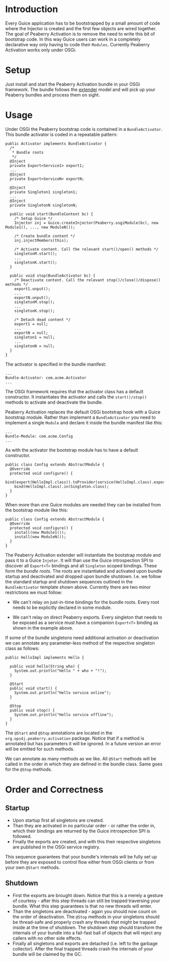 # Introduction #

Every Guice application has to be bootstrapped by a small amount of code where the Injector is created and the first few objects are wired together. The goal of Peaberry Activation is to remove the need to write this bit of bootstrap code. In this way Guice users can work in a completely declarative way only having to code their `Modules`.
Currently Peaberry Activation works only under OSGi.

# Setup #

Just install and start the Peaberry Activation bundle in your OSGi framework. The bundle follows the [extender](http://www.osgi.org/blog/2007/02/osgi-extender-model.html) model and will pick up your Peaberry bundles and process them on sight.

# Usage #

Under OSGi the Peaberry bootstrap code is contained in a `BundleActivator`. This bundle activator is coded in a repeatable pattern:

```
public Activator implements BundleActivator {
  /*
   * Bundle roots
   */
  @Inject
  private Export<Service1> export1;
  ...
  @Inject
  private Export<ServiceN> exportN;

  @Inject 
  private Singleton1 singleton1;
  ...
  @Inject
  private SingletonN singletonN;

  public void start(BundleContext bc) {
    /* Setup Guice */
    Injector inj = Guice.createInjector(Peaberry.osgiModule(bc), new Module1(), ..., new ModuleN());

    /* Create bundle content */
    inj.injectMembers(this);

    /* Activate content. Call the relevant start()/open() methods */
    singletonM.start();
    ...
    singletonK.start();
  }

  public void stop(BundleActivator bc) {
    /* Deactivate content. Call the relevant stop()/close()/dispose() methods */
    export1.unput();
    ...
    exportN.unput();
    singletonM.stop();
    ...
    singletonK.stop();

    /* Detach dead content */
    export1 = null;
    ...
    exportN = null;
    singleton1 = null;
    ...
    singletonN = null;
  }
}
```

The activator is specified in the bundle manifest:
```
...
Bundle-Activator: com.acme.Activator
...
```

The OSGi framework requires that the activator class has a default constructor. It instantiates the activator and calls the `start()/stop()` methods to activate and deactivate the bundle.

Peaberry Activation replaces the default OSGi bootstrap hook with a Guice bootstrap module. Rather than implement a `BundleActivator` you need to implement a single `Module` and declare it inside the bundle manifest like this:

```
...
Bundle-Module: com.acme.Config
...
```

As with the activator the bootstrap module has to have a default constructor.

```
public class Config extends AbstractModule {
  @Override
  protected void configure() {
    bind(export(HelloImpl.class)).toProvider(service(HelloImpl.class).export());
    bind(HelloImpl.class).in(Singleton.class);
  }
}
```

When more than one Guice modules are needed they can be installed from the bootstrap module like this:

```
public class Config extends AbstractModule {
  @Override
  protected void configure() {
    install(new Module1());
    install(new ModuleN());
  }
}
```

The Peaberry Activation extender will instantiate the bootstrap module and pass it to a Guice `Injetor`. It will than use the Guice introspection SPI to discover all `Export<T>` bindings and all `Singleton` scoped bindings. These form the _bundle roots_. The roots are instantiated and activated upon bundle startup and deactivated and dropped upon bundle shutdown. I.e. we follow the standard startup and shutdown sequences outlined in the `BundleActivator` template shown above. Currently there are two minor restrictions we must follow:

  * We can't relay on just-in-time bindings for the bundle roots. Every root needs to be explicitly declared in some module.

  * We can't relay on direct Peaberry exports. Every singleton that needs to be exposed as a service must have a companion `Export<T>` binding as shown in the example above.

If some of the bundle singletons need additional activation or deactivation we can annotate any parameter-less method of the respective singleton class as follows:

```
public HelloImpl implements Hello {

  public void hello(String who) {
    System.out.println("Hello " + who + "!");
  }

  @Start
  public void start() {
    System.out.println("Hello service online");
  }

  @Stop
  public void stop() {
    System.out.println("Hello service offline");
  }
}
```

The `@Start` and `@Stop` annotations are located in the `org.ops4j.peaberry.activation` package. Notice that if a method is annotated but has parameters it will be ignored. In a future version an error will be emitted for such methods.

We can annotate as many methods as we like. All `@Start` methods will be called in the order in which they are defined in the bundle class. Same goes for the `@Stop` methods.

# Order and Correctness #

## Startup ##

  * Upon startup first all singletons are created.
  * Than they are activated in no particular order - or rather the order in, which their bindings are returned by the Guice introspection SPI is followed.
  * Finally the exports are created, and with this their respective singletons are published in the OSGi service registry.

This sequence guarantees that your bundle's internals will be fully set up before they are exposed to control flow either from OSGi clients or from your own `@Start` methods.

## Shutdown ##

  * First the exports are brought down. Notice that this is a merely a gesture of courtesy - after this step threads can still be trapped traversing your bundle. What this step guarantees is that no new threads will enter.
  * Than the singletons are deactivated - again you should now count on the order of deactivation. The `@Stop` methods in your singletons should be thread-safe and properly crash any threads that might be trapped inside at the time of shutdown. The shutdown step should transform the internals of your bundle into a fail-fast ball of objects that will reject any callers with no other side effects.
  * Finally all singletons and exports are detached (i.e. left to the garbage collector). After the final trapped threads crash the internals of your bundle will be claimed by the GC.